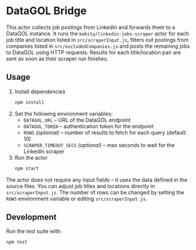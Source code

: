 # DataGOL Bridge

This actor collects job postings from LinkedIn and forwards them to a DataGOL instance. It
runs the `bebity/linkedin-jobs-scraper` actor for each job title and location listed in
`src/scraperInput.js`, filters out postings from companies listed in `src/excludedCompanies.js`
and posts the remaining jobs to DataGOL using HTTP requests. Results for each title/location
pair are sent as soon as their scraper run finishes.

## Usage

1. Install dependencies
   ```bash
   npm install
   ```
2. Set the following environment variables:
   - `DATAGOL_URL` – URL of the DataGOL endpoint
   - `DATAGOL_TOKEN` – authentication token for the endpoint
   - `ROWS` *(optional)* – number of results to fetch for each query (default: 10)
   - `SCRAPER_TIMEOUT_SECS` *(optional)* – max seconds to wait for the LinkedIn scraper
3. Run the actor
   ```bash
   npm start
   ```

The actor does not require any input fields – it uses the data defined in the source files.
You can adjust job titles and locations directly in `src/scraperInput.js`. The number of rows can be changed by setting the `ROWS` environment variable or editing `src/scraperInput.js`.

## Development

Run the test suite with:
```bash
npm test
```
